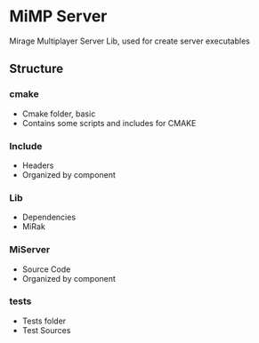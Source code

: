 # MiMP Server
Mirage Multiplayer Server Lib, used for create server executables

## Structure

### cmake
- Cmake folder, basic
- Contains some scripts and includes for CMAKE

### Include
- Headers
- Organized by component

### Lib
- Dependencies
- MiRak

### MiServer
- Source Code
- Organized by component

### tests
- Tests folder
- Test Sources
